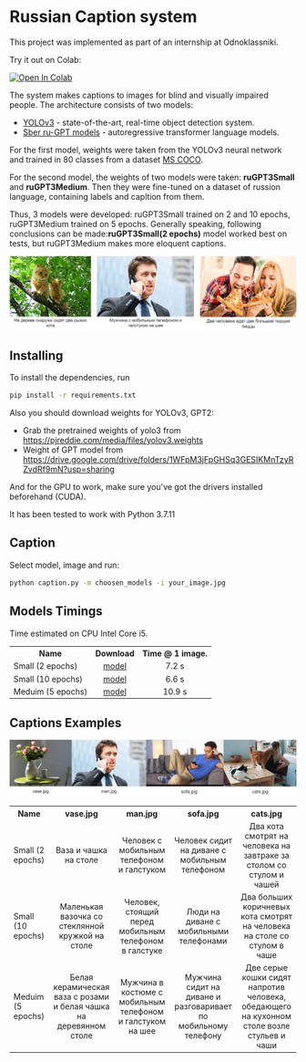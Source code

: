 # Russian Caption system

This project was implemented as part of an internship at Odnoklassniki.

Try it out on Colab:

[![Open In Colab](https://colab.research.google.com/assets/colab-badge.svg)](https://colab.research.google.com/github/StasGC/ImageCaptionSystem-ru/blob/main/image_captioning.ipynb)

The system makes captions to images for blind and visually impaired people. The architecture consists of two models:

- [YOLOv3](https://github.com/experiencor/keras-yolo3) - state-of-the-art, real-time object detection system.
- [Sber ru-GPT models](https://github.com/sberbank-ai/ru-gpts) - autoregressive transformer language models.

For the first model, weights were taken from the YOLOv3 neural network and trained in 80 classes from a dataset [MS COCO](https://cocodataset.org/#home).

For the second model, the weights of two models were taken: **ruGPT3Small** and **ruGPT3Medium**. Then they were fine-tuned on a dataset of russion language, containing labels and capltion from them.

Thus, 3 models were developed: ruGPT3Small trained on 2 and 10 epochs, ruGPT3Medium trained on 5 epochs. Generally speaking, following conclusions can be made:**ruGPT3Small(2 epochs)** model worked best on tests, but ruGPT3Medium makes more eloquent captions.

![](/readme_pics/example.png)

## Installing

To install the dependencies, run

```bash
pip install -r requirements.txt
```

Also you should download weights for YOLOv3, GPT2:

- Grab the pretrained weights of yolo3 from <https://pjreddie.com/media/files/yolov3.weights>
- Weight of GPT model from <https://drive.google.com/drive/folders/1WFpM3jFpGHSq3GESIKMnTzyRZvdRf9mN?usp=sharing>

And for the GPU to work, make sure you've got the drivers installed beforehand (CUDA).

It has been tested to work with Python 3.7.11

## Caption

Select model, image and run:

```bash
python caption.py -m choosen_models -i your_image.jpg
```

## Models Timings

Time estimated on CPU Intel Core i5.

<table><tbody>
<!-- START TABLE -->
<!-- TABLE HEADER -->
<th valign="bottom">Name</th>
<th valign="bottom">Download</th>
<th valign="bottom">Time @ 1 image.</th>
<!-- TABLE BODY -->
 <tr><td align="left">Small (2 epochs)</td>
<td align="center"><a href="https://drive.google.com/file/d/1pbGBRhVJqJiXzo9_dUp2855MXQ8ryoMf/view?usp=sharing">model</a></td>
<td align="center">7.2 s</td>
</tr>
 <tr><td align="left">Small (10 epochs)</td>
<td align="center"><a href="https://drive.google.com/file/d/1lZpUO6mSxNOAcvNbWRk_hLf34qjuVcYJ/view?usp=sharing">model</a></td>
<td align="center">6.6 s</td>
</tr>
 <tr><td align="left">Meduim (5 epochs)</td>
<td align="center"><a href="https://drive.google.com/file/d/1XiZV8HPPHUK-AZowF0WqRQYXeMSs126K/view?usp=sharing">model</a></td>
<td align="center">10.9 s</td>
</tr>
</tbody></table>

## Captions Examples

![](/readme_pics/example2.png)

<table><tbody>
<!-- START TABLE -->
<!-- TABLE HEADER -->
<th valign="bottom">Name</th>
<th valign="bottom">vase.jpg</th>
<th valign="bottom">man.jpg</th>
<th valign="bottom">sofa.jpg</th>
<th valign="bottom">cats.jpg</th>
<!-- TABLE BODY -->
<tr><td align="left">Small (2 epochs)</td>
<td align="center">Ваза и чашка на столе</td>
<td align="center">Человек с мобильным телефоном и галстуком</td>
<td align="center">Человек сидит на диване с мобильным телефоном</td>
<td align="center">Два кота смотрят на человека на завтраке за столом со стулом и чашей</td>
</tr>

<tr><td align="left">Small (10 epochs)</td>
<td align="center">Маленькая вазочка со стеклянной кружкой на столе</td>
<td align="center">Человек, стоящий перед мобильным телефоном в галстуке</td>
<td align="center">Люди на диване с мобильными телефонами</td>
<td align="center">Два больших коричневых кота смотрят на человека на столе со стулом в чаше</td>
</tr>

<tr><td align="left">Meduim (5 epochs)</td>
<td align="center">Белая керамическая ваза с розами и белая чашка на деревянном столе</td>
<td align="center">Мужчина в костюме с мобильным телефоном и галстуком на шее</td>
<td align="center">Мужчина сидит на диване и разговаривает по мобильному телефону</td>
<td align="center">Две серые кошки сидят напротив человека, обедающего на кухонном столе возле стульев и чаши</td>
</tr>

</tbody></table>
